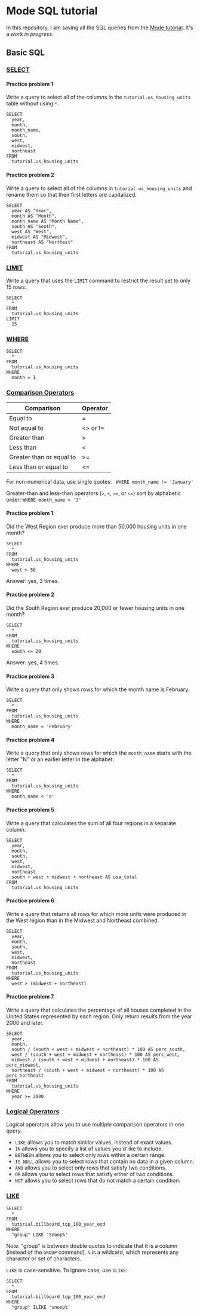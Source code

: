 # Mode SQL tutorial
In this repository, I am saving all the SQL queries from the [Mode tutorial](https://mode.com/sql-tutorial/). It's a *work in progress*.

## Basic SQL

### [SELECT](https://mode.com/sql-tutorial/sql-select-statement/)

#### Practice problem 1

Write a query to select all of the columns in the `tutorial.us_housing_units` table without using `*`.

```
SELECT
  year,
  month,
  month_name,
  south,
  west,
  midwest,
  northeast
FROM
  tutorial.us_housing_units
```

#### Practice problem 2

Write a query to select all of the columns in `tutorial.us_housing_units` and rename them so that their first letters are capitalized.

```
SELECT
  year AS "Year",
  month AS "Month",
  month_name AS "Month Name",
  south AS "South",
  west AS "West",
  midwest AS "Midwest",
  northeast AS "Northest"
FROM
  tutorial.us_housing_units
```

### [LIMIT](https://mode.com/sql-tutorial/sql-limit/)

Write a query that uses the `LIMIT` command to restrict the result set to only 15 rows.

```
SELECT
  *
FROM
  tutorial.us_housing_units
LIMIT
  15
```

### [WHERE](https://mode.com/sql-tutorial/sql-where/)
```
SELECT
  *
FROM
  tutorial.us_housing_units
WHERE
  month = 1
```

### [Comparison Operators](https://mode.com/sql-tutorial/sql-operators/)

| Comparison | Operator |
| ----------- | ----------- |
| Equal to	| = |
| Not equal to	| <> or != |
| Greater than	| > |
| Less than	| < |
| Greater than or equal to | >= |
| Less than or equal to	| <= |

For non-numerical data, use single quotes: ` WHERE month_name != 'January'` 

Greater-than and less-than operators (`>`, `<`, `>=`, or `<=`) sort by alphabetic order: `WHERE month_name > 'J'`

#### Practice problem 1

Did the West Region ever produce more than 50,000 housing units in one month?

```
SELECT
  *
FROM
  tutorial.us_housing_units
WHERE
  west > 50
```

Answer: yes, 3 times. 

#### Practice problem 2

Did the South Region ever produce 20,000 or fewer housing units in one month?

```
SELECT
  *
FROM
  tutorial.us_housing_units
WHERE
  south <= 20
```

Answer: yes, 4 times. 

#### Practice problem 3

Write a query that only shows rows for which the month name is February.

```
SELECT
  *
FROM
  tutorial.us_housing_units
WHERE
  month_name = 'February'
```

#### Practice problem 4

Write a query that only shows rows for which the `month_name` starts with the letter "N" or an earlier letter in the alphabet.

```
SELECT
  *
FROM
  tutorial.us_housing_units
WHERE
  month_name < 'o'
```

#### Practice problem 5

Write a query that calculates the sum of all four regions in a separate column.

```
SELECT
  year,
  month,
  south,
  west,
  midwest,
  northeast
  south + west + midwest + northeast AS usa_total
FROM
  tutorial.us_housing_units
```

#### Practice problem 6

Write a query that returns all rows for which more units were produced in the West region than in the Midwest and Northeast combined.

```
SELECT
  year,
  month,
  south,
  west,
  midwest,
  northeast
FROM
  tutorial.us_housing_units
WHERE
  west > (midwest + northeast)
```

#### Practice problem 7

Write a query that calculates the percentage of all houses completed in the United States represented by each region. Only return results from the year 2000 and later.

```
SELECT
  year,
  month,
  south / (south + west + midwest + northeast) * 100 AS perc_south,
  west / (south + west + midwest + northeast) * 100 AS perc_west,
  midwest / (south + west + midwest + northeast) * 100 AS perc_midwest,
  northeast / (south + west + midwest + northeast) * 100 AS perc_northeast
FROM
  tutorial.us_housing_units
WHERE
  year >= 2000
```

### [Logical Operators](https://mode.com/sql-tutorial/sql-logical-operators/)

Logical operators allow you to use multiple comparison operators in one query. 

* `LIKE` allows you to match similar values, instead of exact values.
* `IN` allows you to specify a list of values you'd like to include.
* `BETWEEN` allows you to select only rows within a certain range.
* `IS NULL` allows you to select rows that contain no data in a given column.
* `AND` allows you to select only rows that satisfy two conditions.
* `OR` allows you to select rows that satisfy either of two conditions.
* `NOT` allows you to select rows that do not match a certain condition.

### [LIKE](https://mode.com/sql-tutorial/sql-like/)

```
SELECT
  *
FROM
  tutorial.billboard_top_100_year_end
WHERE
  "group" LIKE 'Snoop%'
```

Note: "group" is between double quotes to indicate that it is a column (instead of the `GROUP` command). `%` is a wildcard, which represents any character or set of characters. 

`LIKE` is case-sensitive. To ignore case, use `ILIKE`:

```
SELECT
  *
FROM
  tutorial.billboard_top_100_year_end
WHERE
  "group" ILIKE 'snoop%'
```

